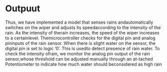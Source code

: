 # Outpuut
Thus, we have implemented a model that senses rains andautomatically switches on the wiper and adjusts its speedaccording to the intensity of the rain. As the intensity of therain increases, the speed of the wiper increases to a certainlevel. Themicrocontroller checks for the digital pin and analog pininputs of the rain sensor. When there is slight water on the sensor, the digital pin is set to logic ’0’. This is usedto detect presence of rain water. To check the intensity ofrain, we monitor the analog pin output of the rain sensor,whose threshold can be adjusted manually through an at-tached Potentiometer to indicate how much water should beconsidered as high rain
